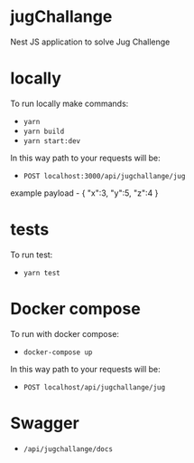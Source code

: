 # jugChallange

Nest JS application to solve Jug Challenge



# locally
To run locally make commands:

- `yarn`
- `yarn build`
- `yarn start:dev`

In this way path to your requests will be:
- `POST localhost:3000/api/jugchallange/jug`

example payload - {
    "x":3,
    "y":5,
    "z":4
}

# tests

To run test:
- `yarn test`

# Docker compose

To run with docker compose:

- `docker-compose up`

In this way path to your requests will be:

- `POST localhost/api/jugchallange/jug`

# Swagger

- `/api/jugchallange/docs`
